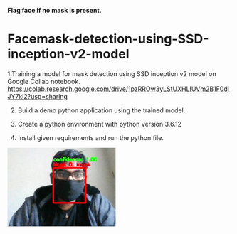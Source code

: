 **Flag face if no mask is present.**

# Facemask-detection-using-SSD-inception-v2-model
1.Training a model for mask detection using SSD inception v2 model on Google Collab notebook.
https://colab.research.google.com/drive/1pzRROw3yLStUXHLIUVm2B1F0djJY7kl2?usp=sharing

2. Build a demo python application using the trained model.

3. Create a python environment with python version 3.6.12

4. Install given requirements and run the python file.

![screen-gif](./facemask_detection.gif)
